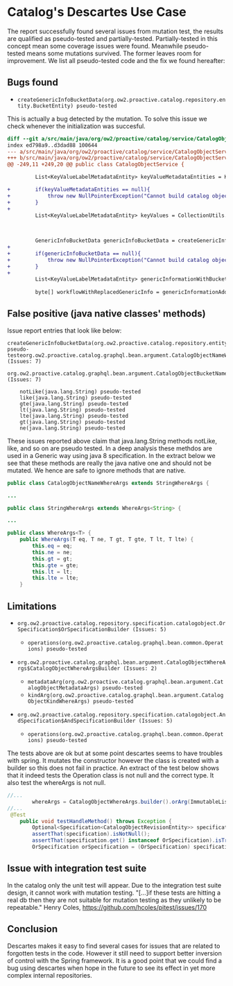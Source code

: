 
# Catalog's Descartes Use Case

The report successfully found several issues from mutation test, the results are qualified as pseudo-tested and partially-tested. Partially-tested in this concept mean some coverage issues were found. Meanwhile pseudo-tested means some mutations survived. The former leaves room for improvement. We list all pseudo-tested code and the fix we found hereafter:


## Bugs found

* `createGenericInfoBucketData(org.ow2.proactive.catalog.repository.entity.BucketEntity) pseudo-tested`


This is actually a bug detected by the mutation. To solve this issue we check whenever the initialization was succesful. 

```diff
diff --git a/src/main/java/org/ow2/proactive/catalog/service/CatalogObjectService.java b/src/main/java/org/ow2/proactive/catalog/service/CatalogObjectService.java
index ed798a9..d3dad88 100644
--- a/src/main/java/org/ow2/proactive/catalog/service/CatalogObjectService.java
+++ b/src/main/java/org/ow2/proactive/catalog/service/CatalogObjectService.java
@@ -249,11 +249,20 @@ public class CatalogObjectService {

         List<KeyValueLabelMetadataEntity> keyValueMetadataEntities = KeyValueLabelMetadataHelper.convertToEntity(metadataList);

+        if(keyValueMetadataEntities == null){
+            throw new NullPointerException("Cannot build catalog object!");
+        }
+
         List<KeyValueLabelMetadataEntity> keyValues = CollectionUtils.isEmpty(metadataList) ? keyValueLabelMetadataHelper.extractKeyValuesFromRaw(catalogObjectEntity.getKind(),
                                                                                                                                                   rawObject)
                                                                                             : keyValueMetadataEntities;

         GenericInfoBucketData genericInfoBucketData = createGenericInfoBucketData(catalogObjectEntity.getBucket());
+
+        if(genericInfoBucketData == null){
+            throw new NullPointerException("Cannot build catalog object!");
+        }
+
         List<KeyValueLabelMetadataEntity> genericInformationWithBucketDataList = keyValueLabelMetadataHelper.replaceMetadataRelatedGenericInfoAndKeepOthers(keyValues,
                                                                                                                                                             genericInfoBucketData);
         byte[] workflowWithReplacedGenericInfo = genericInformationAdder.addGenericInformationToRawObjectIfWorkflow(rawObjecta,

```

## False positive (java native classes' methods)

Issue report entries that look like below:


```
createGenericInfoBucketData(org.ow2.proactive.catalog.repository.entity.BucketEntity) pseudo-testeorg.ow2.proactive.catalog.graphql.bean.argument.CatalogObjectNameWhereArgs$CatalogObjectNameWhereArgsBuilder (Issues: 7)

org.ow2.proactive.catalog.graphql.bean.argument.CatalogObjectBucketNameWhereArgs$CatalogObjectBucketNameWhereArgsBuilder (Issues: 7)

    notLike(java.lang.String) pseudo-tested
    like(java.lang.String) pseudo-tested
    gte(java.lang.String) pseudo-tested
    lt(java.lang.String) pseudo-tested
    lte(java.lang.String) pseudo-tested
    gt(java.lang.String) pseudo-tested
    ne(java.lang.String) pseudo-tested
```

These issues reported above claim that java.lang.String methods notLike, like, and so on are pseudo tested. In a deep analysis these methdos are used in a Generic way using java 8 specification. In the extract below we see that these methods are really the java native one and should not be mutated. We hence are safe to ignore methods that are native.


```java
public class CatalogObjectNameWhereArgs extends StringWhereArgs {

...

public class StringWhereArgs extends WhereArgs<String> {

...

public class WhereArgs<T> {
    public WhereArgs(T eq, T ne, T gt, T gte, T lt, T lte) {
        this.eq = eq;
        this.ne = ne;
        this.gt = gt;
        this.gte = gte;
        this.lt = lt;
        this.lte = lte;
    }

```


## Limitations

* `org.ow2.proactive.catalog.repository.specification.catalogobject.OrSpecification$OrSpecificationBuilder (Issues: 5)`
  * `operations(org.ow2.proactive.catalog.graphql.bean.common.Operations) pseudo-tested`

* `org.ow2.proactive.catalog.graphql.bean.argument.CatalogObjectWhereArgs$CatalogObjectWhereArgsBuilder (Issues: 2)`
  *  `metadataArg(org.ow2.proactive.catalog.graphql.bean.argument.CatalogObjectMetadataArgs) pseudo-tested`
  * `kindArg(org.ow2.proactive.catalog.graphql.bean.argument.CatalogObjectKindWhereArgs) pseudo-tested`

* `org.ow2.proactive.catalog.repository.specification.catalogobject.AndSpecification$AndSpecificationBuilder (Issues: 5)`
  *  `operations(org.ow2.proactive.catalog.graphql.bean.common.Operations) pseudo-tested`
  
The tests above are ok but at some point descartes seems to have troubles with spring. It mutates the constructor however
the class is created with a builder so this does not fail in practice. An extract of the test below shows that it
indeed tests the Operation class is not null and the correct type. It also test the whereArgs is not null.

```java
//...
        whereArgs = CatalogObjectWhereArgs.builder().orArg(ImmutableList.of(andwhere1, andwhere2)).build();
//...
 @Test
    public void testHandleMethod() throws Exception {
        Optional<Specification<CatalogObjectRevisionEntity>> specification = andFilterHandler.handle(whereArgs);
        assertThat(specification).isNotNull();
        assertThat(specification.get() instanceof OrSpecification).isTrue();
        OrSpecification orSpecification = (OrSpecification) specification.get();

```

## Issue with integration test suite

In the catalog only the unit test will appear. Due to the integration test suite design, it cannot work with mutation testing.
"[...]if these tests are hitting a real db then they are not suitable for mutation testing as they unlikely to be repeatable." Henry Coles, https://github.com/hcoles/pitest/issues/170

## Conclusion

Descartes makes it easy to find several cases for issues that are related to forgotten tests in the code. However it still need to support better inversion of control with the Spring framework. It is a good point that we could find a bug using descartes when hope in the future to see its effect in yet more complex internal repositories.


